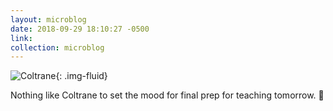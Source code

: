 ```yaml
---
layout: microblog
date: 2018-09-29 18:10:27 -0500
link:
collection: microblog
---
```

![Coltrane](https://brianlundin.com/images/microblog//images/microblog/A8C9BB33-05AB-461F-A428-D1B86EE19D9F.jpg){: .img-fluid}

Nothing like Coltrane to set the mood for final prep for teaching tomorrow. 🎼
